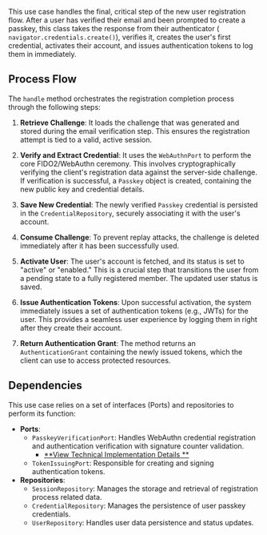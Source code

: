 This use case handles the final, critical step of the new user registration flow. After a user has verified their email
and been prompted to create a passkey, this class takes the response from their authenticator (
`navigator.credentials.create()`), verifies it, creates the user's first credential, activates their account, and issues
authentication tokens to log them in immediately.

## Process Flow

The `handle` method orchestrates the registration completion process through the following steps:

1. **Retrieve Challenge**: It loads the challenge that was generated and stored during the email verification step. This
   ensures the registration attempt is tied to a valid, active session.

2. **Verify and Extract Credential**: It uses the `WebAuthnPort` to perform the core FIDO2/WebAuthn ceremony. This
   involves cryptographically verifying the client's registration data against the server-side challenge. If
   verification is successful, a `Passkey` object is created, containing the new public key and credential details.

3. **Save New Credential**: The newly verified `Passkey` credential is persisted in the `CredentialRepository`, securely
   associating it with the user's account.

4. **Consume Challenge**: To prevent replay attacks, the challenge is deleted immediately after it has been successfully
   used.

5. **Activate User**: The user's account is fetched, and its status is set to "active" or "enabled." This is a crucial
   step that transitions the user from a pending state to a fully registered member. The updated user status is saved.

6. **Issue Authentication Tokens**: Upon successful activation, the system immediately issues a set of authentication
   tokens (e.g., JWTs) for the user. This provides a seamless user experience by logging them in right after they create
   their account.

7. **Return Authentication Grant**: The method returns an `AuthenticationGrant` containing the newly issued tokens,
   which the client can use to access protected resources.

## Dependencies

This use case relies on a set of interfaces (Ports) and repositories to perform its function:

* **Ports**:
    * `PasskeyVerificationPort`: Handles WebAuthn credential registration and authentication verification with signature
      counter validation.
        * [**View Technical Implementation Details
          **](https://github.com/BankApp-project/auth/wiki/Implementation-Details#passkey-verification)
    * `TokenIssuingPort`: Responsible for creating and signing authentication tokens.
* **Repositories**:
    * `SessionRepository`: Manages the storage and retrieval of registration process related data.
    * `CredentialRepository`: Manages the persistence of user passkey credentials.
    * `UserRepository`: Handles user data persistence and status updates.
